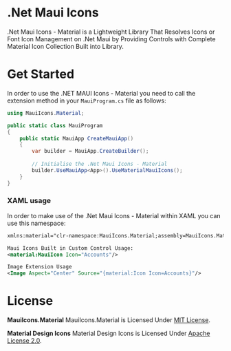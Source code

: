 # .Net Maui Icons

.Net Maui Icons - Material is a Lightweight Library That Resolves Icons or Font Icon Management on .Net Maui by Providing Controls with Complete Material Icon Collection Built into Library.

# Get Started
In order to use the .NET MAUI Icons - Material you need to call the extension method in your `MauiProgram.cs` file as follows:

```csharp
using MauiIcons.Material;

public static class MauiProgram
{
	public static MauiApp CreateMauiApp()
	{
		var builder = MauiApp.CreateBuilder();
		
		// Initialise the .Net Maui Icons - Material
		builder.UseMauiApp<App>().UseMaterialMauiIcons();
	}
}
```

### XAML usage

In order to make use of the .Net Maui Icons - Material within XAML you can use this namespace:

```xml
xmlns:material="clr-namespace:MauiIcons.Material;assembly=MauiIcons.Material"

Maui Icons Built in Custom Control Usage:
<material:MauiIcon Icon="Accounts"/>

Image Extension Usage
<Image Aspect="Center" Source="{material:Icon Icon=Accounts}"/>

```

# License

**MauiIcons.Material**
MauiIcons.Material is Licensed Under [MIT License](https://github.com/AathifMahir/MauiIcons/blob/master/LICENSE).

**Material Design Icons**
Material Design Icons is Licensed Under [Apache License 2.0](https://github.com/google/material-design-icons/blob/master/LICENSE).


